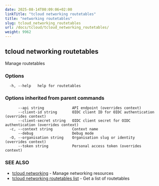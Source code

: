 ```yaml
---
date: 2025-08-14T00:09:06+02:00
linkTitle: "tcloud networking routetables"
title: "networking routetables"
slug: tcloud_networking_routetables
url: /docs/tcloud/tcloud_networking_routetables/
weight: 9962
---
```

## tcloud networking routetables

Manage routetables

### Options

```
  -h, --help   help for routetables
```

### Options inherited from parent commands

```
      --api string             API endpoint (overrides context)
      --client-id string       OIDC client ID for OIDC authentication (overrides context)
      --client-secret string   OIDC client secret for OIDC authentication (overrides context)
  -c, --context string         Context name
      --debug                  Debug mode
  -O, --organisation string    Organisation slug or identity (overrides context)
      --token string           Personal access token (overrides context)
```

### SEE ALSO

* [tcloud networking](/docs/tcloud/tcloud_networking/)	 - Manage networking resources
* [tcloud networking routetables list](/docs/tcloud/tcloud_networking_routetables_list/)	 - Get a list of routetables

